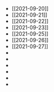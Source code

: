 - [[2021-09-20]]
- [[2021-09-21]]
- [[2021-09-22]]
- [[2021-09-23]]
- [[2021-09-25]]
- [[2021-09-26]]
- [[2021-09-27]]
-
-
-
-
-
-
